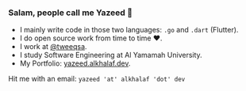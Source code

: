 ### Salam, people call me Yazeed 🤝

- I mainly write code in those two languages: `.go` and `.dart` (Flutter).
- I do open source work from time to time ❤️.
- I work at [@tweeqsa](https://github.com/tweeqsa).
- I study Software Engineering at Al Yamamah University.
- My Portfolio: [yazeed.alkhalaf.dev](https://yazeed.alkhalaf.dev).

Hit me with an email: `yazeed 'at' alkhalaf 'dot' dev`
